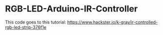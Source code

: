 # RGB-LED-Arduino-IR-Controller

This code goes to this tutorial:
https://www.hackster.io/k-gray/ir-controlled-rgb-led-strip-376f1e

